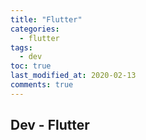```yaml
---
title: "Flutter"
categories:
  - flutter
tags:
  - dev
toc: true
last_modified_at: 2020-02-13
comments: true
---
```


## Dev - Flutter